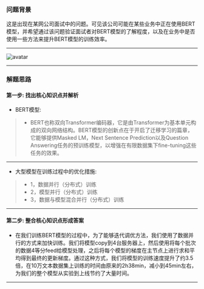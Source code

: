 


### 问题背景


这是出现在某网公司面试中的问题。可见该公司可能在某些业务中正在使用BERT模型，并希望通过该问题验证面试者对BERT模型的了解程度，以及在业务中是否使用一些方法来提升BERT模型的训练效率。

---

![avatar](https://github.com/AITutorials/manuals/blob/master/img/bert1.png)

---

### 解题思路


#### 第一步: 找出核心知识点并解析

* BERT模型:
>	* BERT也称双向Transformer编码器，它是由Transformer为基本单元构成的双向网络结构。BERT模型的创新点在于开启了迁移学习的篇章，它能够提供Masked LM，Next Sentence Prediction以及Question Answering任务的预训练模型，以增强在有限数据集下fine-tuning这些任务的效果。 

---

* 大型模型在训练过程中的优化措施:
>	* 1，数据并行（分布式）训练
>	* 2，模型并行（分布式）训练
>	* 3，数据与模型混合并行（分布式）训练

---

#### 第二步: 整合核心知识点形成答案


* 在我们训练BERT模型的过程中，为了能够迭代调优方法，我们使用了数据并行的方式来加快训练。我们将模型copy到4台服务器上，然后使用将每个批次的数据4等分feed给模型处理，之后将每个模型的梯度在主节点上进行求和平均得到最终的更新梯度。通过这种方式，我们将模型的训练速度提升了约3.5倍，在10万文本数据集上训练的时间由原来的2h38min，减小到45min左右，为我们的整个模型从实验到上线节约了大量时间。

---

<!--

### 问题拓展

* 是否尝试使用Numba中JIT装饰器来进行代码加速
* 是否尝试使用cudf代替pandas来进行代码加速

---


-->

